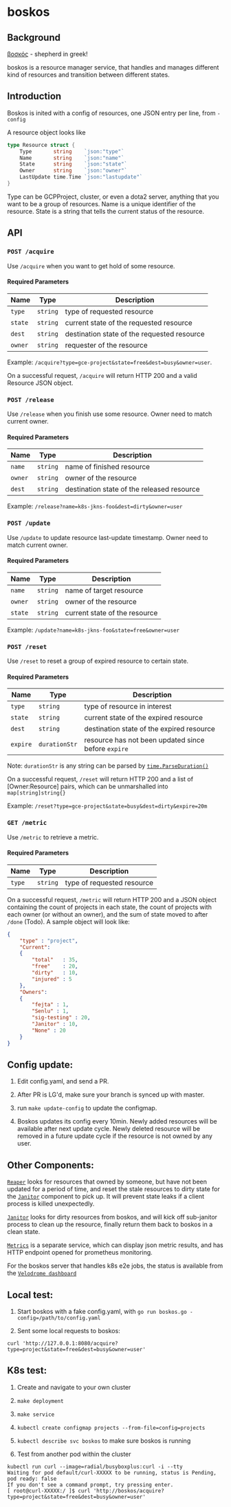 # boskos


## Background
[βοσκός](https://en.wiktionary.org/wiki/%CE%B2%CE%BF%CF%83%CE%BA%CF%8C%CF%82) - shepherd in greek!

boskos is a resource manager service, that handles and manages different kind of resources and transition between different states.

## Introduction

Boskos is inited with a config of resources, one JSON entry per line, from `-config`

A resource object looks like
```go
type Resource struct {
	Type       string    `json:"type"`
	Name       string    `json:"name"`
	State      string    `json:"state"`
	Owner      string    `json:"owner"`
	LastUpdate time.Time `json:"lastupdate"`
}
```

Type can be GCPProject, cluster, or even a dota2 server, anything that you want to be a group of resources.
Name is a unique identifier of the resource.
State is a string that tells the current status of the resource.

## API

###	`POST /acquire`

Use `/acquire` when you want to get hold of some resource.

#### Required Parameters

| Name    | Type     | Description                                 |
| ------- | -------- | ------------------------------------------- |
| `type`  | `string` | type of requested resource                  |
| `state` | `string` | current state of the requested resource     |
| `dest`  | `string` | destination state of the requested resource |
| `owner` | `string` | requester of the resource                   |

Example: `/acquire?type=gce-project&state=free&dest=busy&owner=user`.

On a successful request, `/acquire` will return HTTP 200 and a valid Resource JSON object.

###	`POST /release`

Use `/release` when you finish use some resource. Owner need to match current owner.

#### Required Parameters

| Name    | Type     | Description                                |
| ------- | -------- | ------------------------------------------ |
| `name`  | `string` | name of finished resource                  |
| `owner` | `string` | owner of the resource                      |
| `dest`  | `string` | destination state of the released resource |

Example: `/release?name=k8s-jkns-foo&dest=dirty&owner=user`

###	`POST /update`

Use `/update` to update resource last-update timestamp. Owner need to match current owner.

#### Required Parameters

| Name    | Type     | Description                    |
| ------- | -------- | ------------------------------ |
| `name`  | `string` | name of target resource        |
| `owner` | `string` | owner of the resource          |
| `state` | `string` | current state of the resource  |

Example: `/update?name=k8s-jkns-foo&state=free&owner=user`

###	`POST /reset`

Use `/reset` to reset a group of expired resource to certain state.

#### Required Parameters

| Name     | Type          | Description                                         |
| -------- | ------------- | --------------------------------------------------- |
| `type`   | `string`      | type of resource in interest                        |
| `state`  | `string`      | current state of the expired resource               |
| `dest`   | `string`      | destination state of the expired resource           |
| `expire` | `durationStr` | resource has not been updated since before `expire` |

Note: `durationStr` is any string can be parsed by [`time.ParseDuration()`](https://golang.org/pkg/time/#ParseDuration)

On a successful request, `/reset` will return HTTP 200 and a list of [Owner:Resource] pairs, which can be unmarshalled into `map[string]string{}`

Example: `/reset?type=gce-project&state=busy&dest=dirty&expire=20m`

###	`GET /metric`

Use `/metric` to retrieve a metric.

#### Required Parameters

| Name   | Type     | Description                |
| ------ | -------- | -------------------------- |
| `type` | `string` | type of requested resource |

On a successful request, `/metric` will return HTTP 200 and a JSON object containing the count of projects in each state, the count of projects with each owner (or without an owner), and the sum of state moved to after `/done` (Todo). A sample object will look like:

```json
{
	"type" : "project",
	"Current":
	{
		"total"   : 35,
		"free"    : 20,
		"dirty"   : 10,
		"injured" : 5
	},
	"Owners":
	{
		"fejta" : 1,
		"Senlu" : 1,
		"sig-testing" : 20,
		"Janitor" : 10,
		"None" : 20
	}
}
```

## Config update:
1. Edit config.yaml, and send a PR.

1. After PR is LG'd, make sure your branch is synced up with master.

1. run `make update-config` to update the configmap.

1. Boskos updates its config every 10min. Newly added resources will be available after next update cycle.
Newly deleted resource will be removed in a future update cycle if the resource is not owned by any user.

## Other Components:

[`Reaper`] looks for resources that owned by someone, but have not been updated for a period of time, 
and reset the stale resources to dirty state for the [`Janitor`] component to pick up. It will prevent 
state leaks if a client process is killed unexpectedly.

[`Janitor`] looks for dirty resources from boskos, and will kick off sub-janitor process to clean up the 
resource, finally return them back to boskos in a clean state.

[`Metrics`] is a separate service, which can display json metric results, and has HTTP endpoint 
opened for prometheus monitoring.

For the boskos server that handles k8s e2e jobs, the status is available from the [`Velodrome dashboard`]


## Local test:
1. Start boskos with a fake config.yaml, with `go run boskos.go -config=/path/to/config.yaml`

1. Sent some local requests to boskos:
```
curl 'http://127.0.0.1:8080/acquire?type=project&state=free&dest=busy&owner=user'
```

## K8s test:
1. Create and navigate to your own cluster

1. `make deployment`

1. `make service`

1. `kubectl create configmap projects --from-file=config=projects`

1. `kubectl describe svc boskos` to make sure boskos is running

1. Test from another pod within the cluster
```
kubectl run curl --image=radial/busyboxplus:curl -i --tty
Waiting for pod default/curl-XXXXX to be running, status is Pending, pod ready: false
If you don't see a command prompt, try pressing enter.
[ root@curl-XXXXX:/ ]$ curl 'http://boskos/acquire?type=project&state=free&dest=busy&owner=user'
````

[`Reaper`]: ./reaper
[`Janitor`]: ./janitor
[`Metrics`]: ./metrics
[`Velodrome dashboard`]: http://velodrome.k8s.io/dashboard/db/boskos-dashboard
